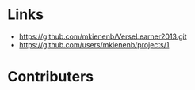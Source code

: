 
# Links
- https://github.com/mkienenb/VerseLearner2013.git
- https://github.com/users/mkienenb/projects/1

# Contributers


